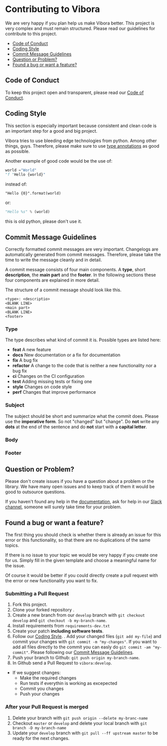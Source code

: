 # Contributing to Vibora

We are very happy if you plan help us make Vibora better. This project is very complex and must remain structured. Please read our guidelines for contribute to this project.

* [Code of Conduct](#code-of-conduct)
* [Coding Style](#coding-style)
* [Commit Message Guidelines](#commit-message-guidelines)
* [Question or Problem?](#question-or-problem)
* [Found a bug or want a feature?](#found-a-bug-or-want-a-feature)

## Code of Conduct
To keep this project open and transparent, please read our [Code of Conduct](.github/CODE_OF_CONDUCT.md).

## Coding Style
This section is especially important because consistent and clean code is an important step for a good and big project.

Vibora tries to use bleeding edge technologies from python. Among other things, guys.
Therefore, please make sure to use [type annotations](https://docs.python.org/3/library/typing.html) as good as possible.

Another example of good code would be the use of:
```python
world ="World"
"f "Hello {world}"
```
instead of:
```
"Hello {0}".format(world)
```
or:
```python
"Hello %s" % (world)
```
this is old python, please don't use it.

## Commit Message Guidelines
Correctly formatted commit messages are very important. Changelogs are automatically generated from commit messages. Therefore, please take the time to write the message cleanly and in detail.

A commit message consists of four main components. A **type**, short **description**, the **main part** and the **footer**. In the following sections these four components are explained in more detail.

The structure of a commit message should look like this.
```
<type>: <descriptio>
<BLANK LINE>
<main part>
<BLANK LINE>
<footer>
```

### Type
The type describes what kind of commit it is. Possible types are listed here:

* **feat** A new feature
* **docs** New documentation or a fix for documentation
* **fix** A bug fix
* **refactor** A change to the code that is neither a new functionality nor a bug fix
* **ci** Changes on the CI configuration
* **test** Adding missing tests or fixing one
* **style** Changes on code style
* **perf** Changes that improve performance

### Subject
The subject should be short and summarize what the commit does. Please use the **imperative form**. So not "changed" but "change". Do **not** write any **dots** at the end of the sentence and do **not** start with a **capital letter**.

### Body


### Footer


## Question or Problem?
Please don't create issues if you have a question about a problem or the library.
We have many open issues and to keep track of them it would be good to outsource questions.

If you haven't found any help in the [documentation](https://docs.vibora.io/), ask for help in our [Slack channel](https://join.slack.com/t/vibora-io/shared_invite/enQtNDAxMTQ4NDc5NDYzLTA2YTdmNmM0YmY4ZTY0Y2JjZjc0ODgwMmJjY2I0MmVkODFiYzc4YjM0NGMyOTkxMjZlNTliZDU1ZmFhYWZmNjU), someone will surely take time for your problem.

## Found a bug or want a feature?
The first thing you should check is whether there is already an issue for this error or this functionality, so that there are no duplications of the same topics.

If there is no issue to your topic we would be very happy if you create one for us. Simply fill in the given template and choose a meaningful name for the issue.

Of course it would be better if you could directly create a pull request with the error or new functionality you want to fix.

### Submitting a Pull Request
1. Fork this project.
2. Clone your forked repository .
3. Create a new branch from our `develop` branch with `git checkout develop` and `git checkout -b my-branch-name`.
4. Install requirements from `requirements-dev.txt`
5. Create your patch **including software tests**.
6. Follow our [Coding Style](#coding-style).
. Add your changed files (`git add my-file`) and commit your changes with `git commit -m "my-changes"`. If you want to add all files directly to the commit you can easly do `git commit -am "my-commit"`. Please following our [Commit Message Guidelines](#commit-message-guidelines).
7. Push your branch to Github: `git push origin my-branch-name`.
8. In Github send a Pull Request to `vibora:develop`.
* If we suggest changes:
  * Make the required changes
  * Run tests if everythin is working as excepected
  * Commit you changes
  * Push your changes

### After your Pull Request is merged
1. Delete your branch with `git push origin --delete my-branc-name`
2. Checkout `master` or `develop` and delete your local branch with `git branch -D my-branch-name`
3. Update your `develop` branch with `git pull --ff upstream master` to be ready for the next changes.
